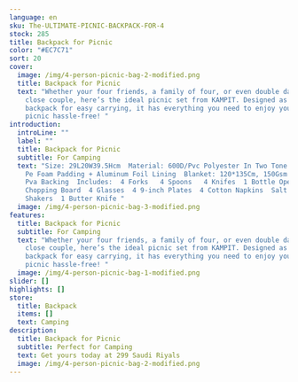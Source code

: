 ```yaml
---
language: en
sku: The-ULTIMATE-PICNIC-BACKPACK-FOR-4
stock: 285
title: Backpack for Picnic
color: "#EC7C71"
sort: 20
cover:
  image: /img/4-person-picnic-bag-2-modified.png
  title: Backpack for Picnic
  text: "Whether your four friends, a family of four, or even double dating with a
    close couple, here’s the ideal picnic set from KAMPIT. Designed as a
    backpack for easy carrying, it has everything you need to enjoy your next
    picnic hassle-free! "
introduction:
  introLine: ""
  label: ""
  title: Backpack for Picnic
  subtitle: For Camping
  text: "Size: 29L20W39.5Hcm  Material: 600D/Pvc Polyester In Two Tone Color + 6Mm
    Pe Foam Padding + Aluminum Foil Lining  Blanket: 120*135Cm, 150Gsm Fleece +
    Pva Backing  Includes:  4 Forks   4 Spoons   4 Knifes  1 Bottle Opener   1
    Chopping Board  4 Glasses  4 9-inch Plates  4 Cotton Napkins  Salt & Pepper
    Shakers  1 Butter Knife "
  image: /img/4-person-picnic-bag-3-modified.png
features:
  title: Backpack for Picnic
  subtitle: For Camping
  text: "Whether your four friends, a family of four, or even double dating with a
    close couple, here’s the ideal picnic set from KAMPIT. Designed as a
    backpack for easy carrying, it has everything you need to enjoy your next
    picnic hassle-free! "
  image: /img/4-person-picnic-bag-1-modified.png
slider: []
highlights: []
store:
  title: Backpack
  items: []
  text: Camping
description:
  title: Backpack for Picnic
  subtitle: Perfect for Camping
  text: Get yours today at 299 Saudi Riyals
  image: /img/4-person-picnic-bag-2-modified.png
---
```

